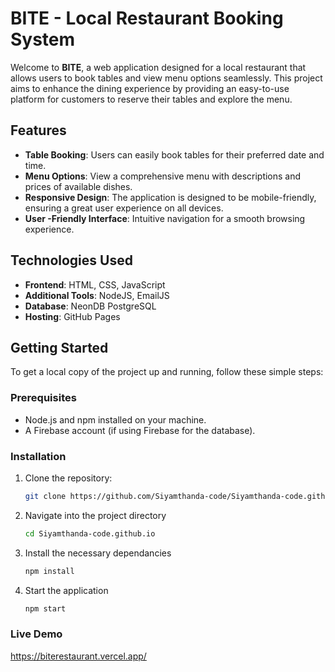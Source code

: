 # BITE - Local Restaurant Booking System

Welcome to **BITE**, a web application designed for a local restaurant that allows users to book tables and view menu options seamlessly. This project aims to enhance the dining experience by providing an easy-to-use platform for customers to reserve their tables and explore the menu.

## Features

- **Table Booking**: Users can easily book tables for their preferred date and time.
- **Menu Options**: View a comprehensive menu with descriptions and prices of available dishes.
- **Responsive Design**: The application is designed to be mobile-friendly, ensuring a great user experience on all devices.
- **User -Friendly Interface**: Intuitive navigation for a smooth browsing experience.

## Technologies Used

- **Frontend**: HTML, CSS, JavaScript 
- **Additional Tools**: NodeJS, EmailJS
- **Database**: NeonDB PostgreSQL 
- **Hosting**: GitHub Pages

## Getting Started

To get a local copy of the project up and running, follow these simple steps:

### Prerequisites

- Node.js and npm installed on your machine.
- A Firebase account (if using Firebase for the database).

### Installation

1. Clone the repository:
   ```bash
   git clone https://github.com/Siyamthanda-code/Siyamthanda-code.github.io

2. Navigate into the project directory
   ```bash
   cd Siyamthanda-code.github.io

3. Install the necessary dependancies
   ```bash
   npm install

4. Start the application
   ```bash
   npm start

### Live Demo
https://biterestaurant.vercel.app/
